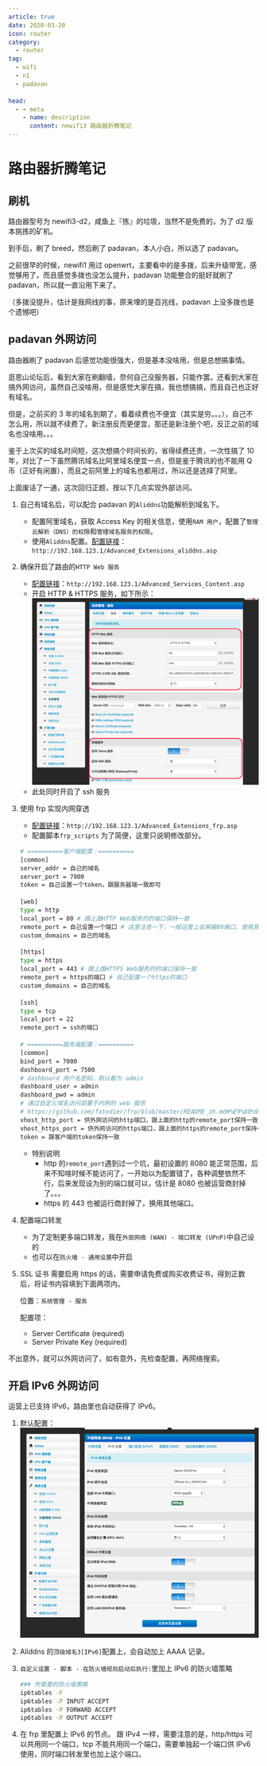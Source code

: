 ```yaml
---
article: true
date: 2020-03-20
icon: router
category:
  - router
tag:
  - wifi
  - n1
  - padavan

head:
  - - meta
    - name: description
      content: newifi3 路由器折腾笔记
---
```


# 路由器折腾笔记

## 刷机

路由器型号为 newifi3-d2，咸鱼上『拣』的垃圾，当然不是免费的，为了 d2 版本挑拣的矿机。

到手后，刷了 breed，然后刷了 padavan，本人小白，所以选了 padavan。

<!-- more -->

之前很早的时候，newifi1 用过 openwrt，主要看中的是多拨，后来升级带宽，感觉够用了，而且感觉多拨也没怎么提升，padavan 功能整合的挺好就刷了 padavan，所以就一直沿用下来了。

（多拨没提升，估计是我网线的事，原来埋的是百兆线，padavan 上没多拨也是个遗憾吧）

## padavan 外网访问

路由器刷了 padavan 后感觉功能很强大，但是基本没啥用，但是总想搞事情。

逛恩山论坛后，看到大家在刷翻墙，奈何自己没服务器，只能作罢。还看到大家在搞外网访问，虽然自己没啥用，但是感觉大家在搞，我也想搞搞，而且自己也正好有域名。

但是，之前买的 3 年的域名到期了，看着续费也不便宜（其实是穷。。。），自己不怎么用，所以就不续费了。新注册反而更便宜，那还是新注册个吧，反正之前的域名也没啥用。。。

鉴于上次买的域名时间短，这次想搞个时间长的，省得续费还贵，一次性搞了 10 年，对比了一下虽然腾讯域名比阿里域名便宜一点，但是鉴于腾讯的也不能用 Q 币（正好有闲置），而且之前阿里上的域名也都用过，所以还是选择了阿里。

上面废话了一通，这次回归正题，按以下几点实现外部访问。

1. 自己有域名后，可以配合 padavan 的`Aliddns`功能解析到域名下。
   - 配置阿里域名，获取 Access Key 的相关信息，使用`RAM 用户`，配置了`管理云解析（DNS）的权限`和`管理域名服务的权限`。
   - 使用`Aliddns`配置。[配置链接](http://192.168.123.1/Advanced_Extensions_aliddns.asp)：`http://192.168.123.1/Advanced_Extensions_aliddns.asp`
2. 确保开启了路由的`HTTP Web 服务`
   - [配置链接](http://192.168.123.1/Advanced_Services_Content.asp)：`http://192.168.123.1/Advanced_Services_Content.asp`
   - 开启 HTTP & HTTPS 服务，如下所示：
     ![开启HTTP & HTTPS](./images/http-https-ssh.png)
   - 此处同时开启了 ssh 服务
3. 使用 frp 实现内网穿透

   - [配置链接](http://192.168.123.1/Advanced_Extensions_frp.asp)：`http://192.168.123.1/Advanced_Extensions_frp.asp`
   - 配置脚本`frp_scripts`
     为了简便，这里只说明修改部分。

   ```bash
   # ==========客户端配置：==========
   [common]
   server_addr = 自己的域名
   server_port = 7000
   token = 自己设置一个token，跟服务器端一致即可

   [web]
   type = http
   local_port = 80 # 跟上面HTTP Web服务的的端口保持一致
   remote_port = 自己设置一个端口 # 这里注意一下，一般运营上会屏蔽80端口，使用其他端口。
   custom_domains = 自己的域名

   [https]
   type = https
   local_port = 443 # 跟上面HTTPS Web服务的的端口保持一致
   remote_port = https的端口 # 自己配置一个https的端口
   custom_domains = 自己的域名

   [ssh]
   type = tcp
   local_port = 22
   remote_port = ssh的端口

   # ==========服务端配置：==========
   [common]
   bind_port = 7000
   dashboard_port = 7500
   # dashboard 用户名密码，默认都为 admin
   dashboard_user = admin
   dashboard_pwd = admin
   # 通过自定义域名访问部署于内网的 web 服务
   # https://github.com/fatedier/frp/blob/master/README_zh.md#%E9%80%9A%E8%BF%87%E8%87%AA%E5%AE%9A%E4%B9%89%E5%9F%9F%E5%90%8D%E8%AE%BF%E9%97%AE%E9%83%A8%E7%BD%B2%E4%BA%8E%E5%86%85%E7%BD%91%E7%9A%84-web-%E6%9C%8D%E5%8A%A1
   vhost_http_port = 供外网访问的http端口，跟上面的http的remote_port保持一致
   vhost_https_port = 供外网访问的https端口，跟上面的https的remote_port保持一致
   token = 跟客户端的token保持一致
   ```

   - 特别说明
     - http 的`remote_port`遇到过一个坑，最初设置的 8080 能正常范围，后来不知啥时候不能访问了，一开始以为配置错了，各种调整依然不行，后来发现设为别的端口就可以，估计是 8080 也被运营商封掉了。。。
     - https 的 443 也被运行商封掉了，换用其他端口。

4. 配置端口转发
   - 为了定制更多端口转发，我在`外部网络 (WAN) - 端口转发 (UPnP)`中自己设的
   - 也可以在`防火墙 - 通用设置`中开启
5. SSL 证书
   需要启用 https 的话，需要申请免费或购买收费证书，得到正数后，将证书内容填到下面两项内。

   位置：`系统管理 - 服务`

   配置项：

   - Server Certificate (required)
   - Server Private Key (required)

不出意外，就可以外网访问了，如有意外，先检查配置，再网络搜索。

## 开启 IPv6 外网访问

运营上已支持 IPv6，路由里也自动获得了 IPv6。

1. 默认配置：
   ![IPv6配置](./images/ipv6-settings.png)
2. Aliddns 的`顶级域名3[IPv6]`配置上，会自动加上 AAAA 记录。
3. `自定义设置 - 脚本 - 在防火墙规则启动后执行:`里加上 IPv6 的防火墙策略

   ```bash
   ### 所需要的防火墙策略
   ip6tables -F
   ip6tables -P INPUT ACCEPT
   ip6tables -P FORWARD ACCEPT
   ip6tables -P OUTPUT ACCEPT
   ```

4. 在 frp 里配置上 IPv6 的节点。
   跟 IPv4 一样，需要注意的是，http/https 可以共用同一个端口，tcp 不能共用同一个端口，需要单独起一个端口供 IPv6 使用，同时端口转发里也加上这个端口。
